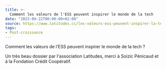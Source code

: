 ```yaml
---
title: >-
  Comment les valeurs de l'ESS peuvent inspirer le monde de la tech
date: "2023-09-22T00:00:00+02:00"
source: https://www.latitudes.cc/les-valeurs-ess-peuvent-inspirer-la-tech
tags:
- Post-croissance
---
```


Comment les valeurs de l’ESS peuvent inspirer le monde de la tech ?

Un très beau dossier par l'association Latitudes, merci à Soizic Pénicaud et à la Fondation Crédit Coopératif.